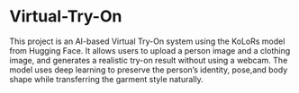# Virtual-Try-On
This project is an AI-based Virtual Try-On system using the KoLoRs model from Hugging Face. It allows users to upload a person image and a clothing image, and generates a realistic try-on result without using a webcam. The model uses deep learning to preserve the person’s identity, pose,and body shape while transferring the garment style naturally.
